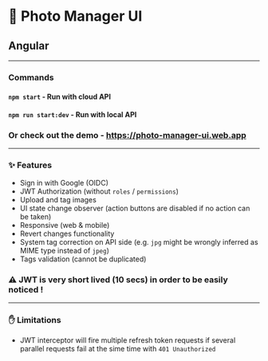 # 📸 Photo Manager UI
## Angular

<hr/>

### Commands

#### ``npm start`` - Run with cloud API
#### ``npm run start:dev`` - Run with local API

### Or check out the demo - https://photo-manager-ui.web.app

<hr />

### ✨ Features

- Sign in with Google (OIDC)
- JWT Authorization (without `roles` / `permissions`)
- Upload and tag images
- UI state change observer (action buttons are disabled if no action can be taken)
- Responsive (web & mobile)
- Revert changes functionality
- System tag correction on API side (e.g. `jpg` might be wrongly inferred as MIME type instead of `jpeg`)
- Tags validation (cannot be duplicated)

### ⚠️ JWT is very short lived (10 secs) in order to be easily noticed !

<hr />

### ✋ Limitations

- JWT interceptor will fire multiple refresh token requests if several parallel requests fail at the sime time with `401 Unauthorized`
